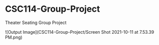 # CSC114-Group-Project
Theater Seating Group Project

![Output Image](CSC114-Group-Project/Screen Shot 2021-10-11 at 7.53.39 PM.png)
